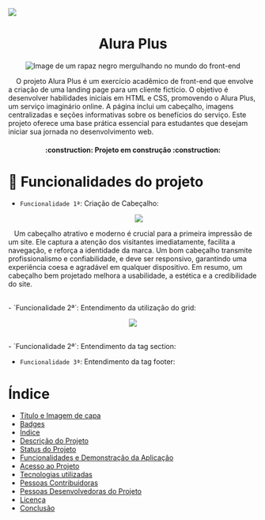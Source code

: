 <img src="https://img.shields.io/badge/Status%20-%20Em%20desenvolvimento%20-%20purple">

# <h1 align="center">Alura Plus </h1>

<p align = "center">
<img src="https://github.com/user-attachments/assets/5f58059f-3262-4026-afba-2b9df38f8baf" alt="Image de um rapaz negro mergulhando no mundo do front-end">
</p>

&nbsp;&nbsp;&nbsp;&nbsp;O projeto Alura Plus é um exercício acadêmico de front-end que envolve a criação de uma landing page para um cliente fictício. O objetivo é desenvolver habilidades iniciais em HTML e CSS, promovendo o Alura Plus, um serviço imaginário online. A página inclui um cabeçalho, imagens centralizadas e seções informativas sobre os benefícios do serviço. Este projeto oferece uma base prática essencial para estudantes que desejam iniciar sua jornada no desenvolvimento web.

<h4 align="center"> 
    :construction:  Projeto em construção  :construction:
</h4>

# :hammer: Funcionalidades do projeto

- `Funcionalidade 1ª`: Criação de Cabeçalho:
  <p align = "center">
     <img src ="https://github.com/user-attachments/assets/31806505-98f5-4efe-a680-311308354f77">
  </p>
 
&nbsp;&nbsp;&nbsp;Um cabeçalho atrativo e moderno é crucial para a primeira impressão de um site. Ele captura a atenção dos visitantes imediatamente, facilita a navegação, e reforça a identidade da marca. Um bom cabeçalho transmite profissionalismo e confiabilidade, e deve ser responsivo, garantindo uma experiência coesa e agradável em qualquer dispositivo. Em resumo, um cabeçalho bem projetado melhora a usabilidade, a estética e a credibilidade do site.
 
  <br>
- `Funcionalidade 2ª`: Entendimento da utilização do grid:
<p align="center">
    <img src="https://github.com/user-attachments/assets/d1eb17a3-5b12-48a1-a38c-e1c350c07a7b">
</p>
<br>
- `Funcionalidade 2ª`: Entendimento da tag section:
  
- `Funcionalidade 3ª`: Entendimento da tag footer:
  



# Índice 

* [Título e Imagem de capa](#Título-e-Imagem-de-capa)
* [Badges](#badges)
* [Índice](#índice)
* [Descrição do Projeto](#descrição-do-projeto)
* [Status do Projeto](#status-do-Projeto)
* [Funcionalidades e Demonstração da Aplicação](#funcionalidades-e-demonstração-da-aplicação)
* [Acesso ao Projeto](#acesso-ao-projeto)
* [Tecnologias utilizadas](#tecnologias-utilizadas)
* [Pessoas Contribuidoras](#pessoas-contribuidoras)
* [Pessoas Desenvolvedoras do Projeto](#pessoas-desenvolvedoras)
* [Licença](#licença)
* [Conclusão](#conclusão)
